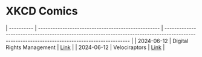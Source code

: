 # XKCD Comics
| ---------- | -------------------------------------------------- | ---------------------------------------------------------------------------------------------------------------------------------------------- |
| 2024-06-12 | Digital Rights Management                          | [Link](./2024-06-12_Digital%20Rights%20Management "Digital Rights Management")                                                                 |
| 2024-06-12 | Velociraptors                                      | [Link](./2024-06-12_Velociraptors "Velociraptors")                                                                                             |
